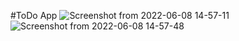 #ToDo App
![Screenshot from 2022-06-08 14-57-11](https://user-images.githubusercontent.com/75548742/172613322-4210b769-783e-4384-a463-20995e9df11d.png)
![Screenshot from 2022-06-08 14-57-48](https://user-images.githubusercontent.com/75548742/172613325-2055d1cd-e588-4059-9d4e-5e93ee80c1fa.png)
